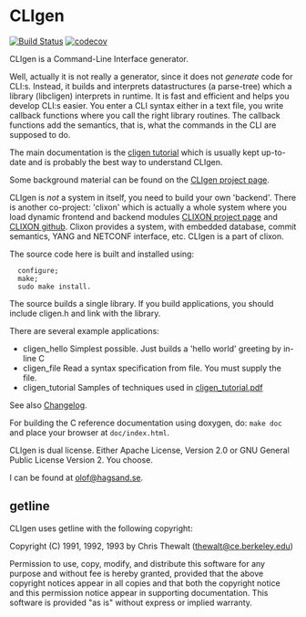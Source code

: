 # CLIgen

[![Build Status](https://github.com/clicon/cligen/actions/workflows/ci.yml/badge.svg)](https://github.com/clicon/cligen/actions/workflows/ci.yml) [![codecov](https://codecov.io/gh/clicon/cligen/branch/master/graph/badge.svg?token=6HXN51SARU)](https://codecov.io/gh/clicon/cligen)

CLIgen is a Command-Line Interface generator.

Well, actually it is not really a generator, since it does
not _generate_ code for CLI:s. Instead, it builds and interprets
datastructures (a parse-tree) which a library (libcligen) interprets
in runtime.  It is fast and efficient and helps you develop CLI:s
easier. You enter a CLI syntax either in a text file, you
write callback functions where you call the right library
routines. The callback functions add the semantics, that is, what the
commands in the CLI are supposed to do. 

The main documentation is the [cligen tutorial](cligen_tutorial.pdf)
which is usually kept up-to-date and is probably the best way to
understand CLIgen.

Some background material can be found on the [CLIgen project page](http://www.cligen.se).

CLIgen is _not_ a system in itself, you need to build your own
'backend'.  There is another co-project: 'clixon' which is
actually a whole system where you load dynamic frontend and backend
modules [CLIXON project page](http://www.clicon.org) and [CLIXON
github](https://github.com/clicon/clixon). Clixon provides a
system, with embedded database, commit semantics, YANG and NETCONF
interface, etc. CLIgen is a part of clixon.

The source code here is built and installed using:
```
  configure;
  make;
  sudo make install.
```

The source builds a single library. If you build applications, you should include cligen.h and link with the library.

There are several example applications:
* cligen_hello Simplest possible. Just builds a 'hello world' greeting by in-line C
* cligen_file Read a syntax specification from file. You must supply the file.
* cligen_tutorial Samples of techniques used in [cligen_tutorial.pdf](cligen_tutorial.pdf)

See also [Changelog](CHANGELOG.md).

For building the C reference documentation using doxygen, do: `make doc` and place your browser at `doc/index.html`.

CLIgen is dual license. Either Apache License, Version 2.0 or GNU
General Public License Version 2. You choose.

I can be found at olof@hagsand.se.

## getline


CLIgen uses getline with the following copyright:

Copyright (C) 1991, 1992, 1993 by Chris Thewalt (thewalt@ce.berkeley.edu)

Permission to use, copy, modify, and distribute this software 
for any purpose and without fee is hereby granted, provided
that the above copyright notices appear in all copies and that both the
copyright notice and this permission notice appear in supporting
documentation.  This software is provided "as is" without express or
implied warranty.


